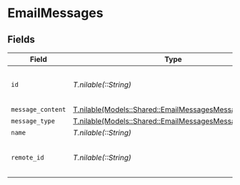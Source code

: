 # EmailMessages


## Fields

| Field                                                                                                        | Type                                                                                                         | Required                                                                                                     | Description                                                                                                  | Example                                                                                                      |
| ------------------------------------------------------------------------------------------------------------ | ------------------------------------------------------------------------------------------------------------ | ------------------------------------------------------------------------------------------------------------ | ------------------------------------------------------------------------------------------------------------ | ------------------------------------------------------------------------------------------------------------ |
| `id`                                                                                                         | *T.nilable(::String)*                                                                                        | :heavy_minus_sign:                                                                                           | Unique identifier                                                                                            | 8187e5da-dc77-475e-9949-af0f1fa4e4e3                                                                         |
| `message_content`                                                                                            | [T.nilable(Models::Shared::EmailMessagesMessageContent)](../../models/shared/emailmessagesmessagecontent.md) | :heavy_minus_sign:                                                                                           | N/A                                                                                                          |                                                                                                              |
| `message_type`                                                                                               | [T.nilable(Models::Shared::EmailMessagesMessageType)](../../models/shared/emailmessagesmessagetype.md)       | :heavy_minus_sign:                                                                                           | N/A                                                                                                          |                                                                                                              |
| `name`                                                                                                       | *T.nilable(::String)*                                                                                        | :heavy_minus_sign:                                                                                           | N/A                                                                                                          |                                                                                                              |
| `remote_id`                                                                                                  | *T.nilable(::String)*                                                                                        | :heavy_minus_sign:                                                                                           | Provider's unique identifier                                                                                 | 8187e5da-dc77-475e-9949-af0f1fa4e4e3                                                                         |